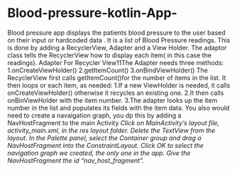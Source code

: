 # Blood-pressure-kotlin-App-
Blood pressure app displays the patients blood pressure to the user based on their input or hardcoded data .
 It is a list of Blood Pressure readings. 
 This is done by adding a RecyclerView, Adapter and a View Holder. The adaptor class tells the RecyclerView how to display each item( in this case the readings).
 Adapter For Recycler View11The Adapter needs three methods: 1.onCreateViewHolder() 2.getItemCount() 3.onBindViewHolder()
The RecyclerView first calls getItemCount()for the number of items in the list.
It then loops or each item, as needed:
1.If a new ViewHolder is needed, it calls onCreateViewHolder() otherwise it recycles an existing one.
2.It then calls onBinViewHolder with the item number.
3.The adapter looks up the item number in the list and populates its fields with the item data.
 You also would need to create a navaigation graph, you dp this by adding a NavHostFragment to the main Activity
*Click on MainActivity’s layout file, activity_main.xml, in the res layout folder.
Delete the TextView from the layout.
In the Palette panel, select the Container group and drag a NavHostFragment into the ConstraintLayout.
Click OK to select the navigation graph we created, the only one in the app.
Give the NavHostFragment the id “nav_host_fragment”.*
